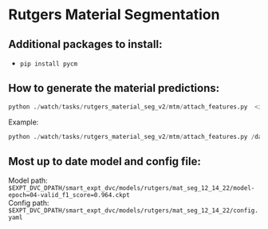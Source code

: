 # Rutgers Material Segmentation

## Additional packages to install:

- `pip install pycm`


## How to generate the material predictions:

```python
python ./watch/tasks/rutgers_material_seg_v2/mtm/attach_features.py  <input_kwcoco_path> <model_fpath> <config_fpath> <output_kwcoco_fpath> 
```

Example:

```python
python ./watch/tasks/rutgers_material_seg_v2/mtm/attach_features.py /data4/datasets/dvc-repos/smart_data_dvc/Drop6-MeanYear10GSD-V2/data_vali_I2L_split6.kwcoco.zip /home/purri/research/smart_watch_mat_seg/matseg_exps/2023-05-22/21-51-37/checkpoints/model-epoch=35-train_F1Score=0.32025.ckpt
```

## Most up to date model and config file:
Model path: `$EXPT_DVC_DPATH/smart_expt_dvc/models/rutgers/mat_seg_12_14_22/model-epoch=04-valid_f1_score=0.964.ckpt`  <br/>
Config path: `$EXPT_DVC_DPATH/smart_expt_dvc/models/rutgers/mat_seg_12_14_22/config.yaml`